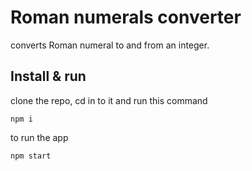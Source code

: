# Roman numerals converter

converts Roman numeral to and from an integer.

## Install & run

clone the repo, cd in to it and run this command

```shell
npm i
```

to run the app

```shell
npm start
```
